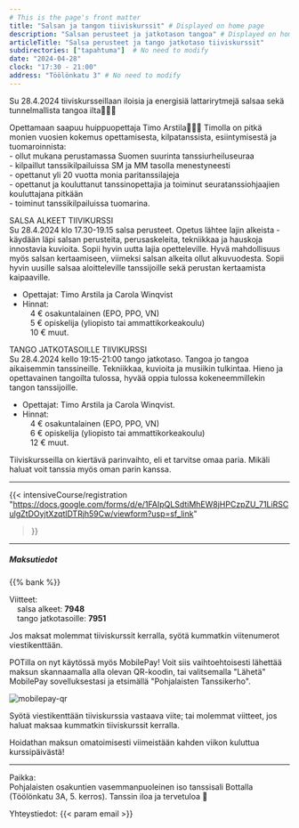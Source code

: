 ```yaml
---
# This is the page's front matter
title: "Salsan ja tangon tiiviskurssit" # Displayed on home page
description: "Salsan perusteet ja jatkotason tangoa" # Displayed on home page
articleTitle: "Salsa perusteet ja tango jatkotaso tiiviskurssit"
subdirectories: ["tapahtuma"]  # No need to modify
date: "2024-04-28"
clock: "17:30 - 21:00"
address: "Töölönkatu 3" # No need to modify
---
```


Su 28.4.2024 tiiviskursseillaan iloisia ja energisiä lattarirytmejä salsaa sekä tunnelmallista tangoa ilta🤩💃🕺

Opettamaan saapuu huippuopettaja Timo Arstila💃🕺😃 Timolla on pitkä monien vuosien kokemus opettamisesta, kilpatanssista, esiintymisestä ja tuomaroinnista:  
\- ollut mukana perustamassa Suomen suurinta tanssiurheiluseuraa  
\- kilpaillut tanssikilpailuissa SM ja MM tasolla menestyneesti  
\- opettanut yli 20 vuotta monia paritanssilajeja  
\- opettanut ja kouluttanut tanssinopettajia ja toiminut seuratanssiohjaajien kouluttajana pitkään  
\- toiminut tanssikilpailuissa tuomarina.

SALSA ALKEET TIIVIKURSSI  
Su 28.4.2024 klo 17.30-19.15 salsa perusteet. Opetus lähtee lajin alkeista - käydään läpi salsan perusteita, perusaskeleita, tekniikkaa ja hauskoja innostavia kuvioita. Sopii hyvin uutta lajia opetteleville. Hyvä mahdollisuus myös salsan kertaamiseen, viimeksi salsan alkeita ollut alkuvuodesta. Sopii hyvin uusille salsaa aloitteleville tanssijoille sekä perustan kertaamista kaipaaville.  
- Opettajat: Timo Arstila ja Carola Winqvist
- Hinnat:  
&emsp;4 € osakuntalainen (EPO, PPO, VN)  
&emsp;5 € opiskelija (yliopisto tai ammattikorkeakoulu)  
&emsp;10 € muut.  

TANGO JATKOTASOILLE TIIVIKURSSI  
Su 28.4.2024 kello 19:15-21:00 tango jatkotaso. Tangoa jo tangoa aikaisemmin tanssineille. Tekniikkaa, kuvioita ja musiikin tulkintaa. Hieno ja opettavainen tangoilta tulossa, hyvää oppia tulossa kokeneemmillekin tangon tanssijoille.
- Opettajat: Timo Arstila ja Carola Winqvist.
- Hinnat:  
&emsp;4 € osakuntalainen (EPO, PPO, VN)  
&emsp;6 € opiskelija (yliopisto tai ammattikorkeakoulu)  
&emsp;12 € muut.

Tiiviskursseilla on kiertävä parinvaihto, eli et tarvitse omaa paria.
Mikäli haluat voit tanssia myös oman parin kanssa.

---
{{< intensiveCourse/registration
  "https://docs.google.com/forms/d/e/1FAIpQLSdtiMhEW8jHPCzpZU_71LiRSCulgZtDOyjtXzqtlDTRjh59Cw/viewform?usp=sf_link"
>}}

---
##### Maksutiedot

{{% bank %}}
<!-- UPDATE reference number(s) -->
Viitteet:  
&emsp;salsa alkeet: **7948**  
&emsp;tango jatkotasoille: **7951**

<!-- VERIFY if relevant -->
Jos maksat molemmat tiiviskurssit kerralla, syötä kummatkin viitenumerot viestikenttään.

POTilla on nyt käytössä myös MobilePay! Voit siis vaihtoehtoisesti lähettää maksun skannaamalla alla olevan QR-koodin, tai valitsemalla "Lähetä" MobilePay sovelluksestasi ja etsimällä "Pohjalaisten Tanssikerho".

![mobilepay-qr](/img/mobilepay-qr.png)

Syötä viestikenttään tiiviskurssia vastaava viite; tai molemmat viitteet, jos haluat maksaa kummatkin tiiviskurssit kerralla. 

Hoidathan maksun omatoimisesti viimeistään kahden viikon kuluttua kurssipäivästä!

---
Paikka:  
Pohjalaisten osakuntien vasemmanpuoleinen iso tanssisali Bottalla (Töölönkatu 3A, 5. kerros). Tanssin iloa ja tervetuloa 🙂

Yhteystiedot: {{< param email >}}
